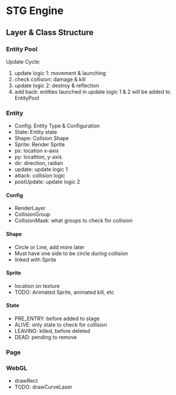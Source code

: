 # STG Engine

## Layer & Class Structure

### Entity Pool
Update Cycle:
1. update logic 1: movement & launching
2. check collision: damage & kill
3. update logic 2: destroy & reflection
4. add back: entities launched in update logic 1 & 2 will be added to EntityPool

### Entity
- Config: Entity Type & Configuration
- State: Entity state
- Shape: Collsion Shape
- Sprite: Render Sprite
- px: location x-axis
- py: locattion, y-axis
- dir: direction, radian
- update: update logic 1
- attack: collision logic
- postUpdate: update logic 2

#### Config
- RenderLayer
- CollisionGroup
- CollisionMask: what groups to check for collision

#### Shape
- Circle or Line, add more later
- Must have one side to be circle during collision
- linked with Sprite

#### Sprite
- location on texture
- TODO: Animated Sprite, animated kill, etc

#### State
- PRE_ENTRY: before added to stage
- ALIVE: only state to check for collision
- LEAVING: killed, before deleted
- DEAD: pending to remove

### Page

### WebGL
- drawRect
- TODO: drawCurveLaser